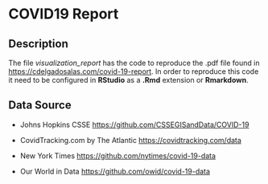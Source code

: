# COVID19 Report

## Description

The file *visualization_report* has the code to reproduce the .pdf file found in https://cdelgadosalas.com/covid-19-report. In order to reproduce this code it need to be configured in **RStudio** as a **.Rmd** extension or **Rmarkdown**.

## Data Source

- Johns Hopkins CSSE https://github.com/CSSEGISandData/COVID-19

- CovidTracking.com by The Atlantic https://covidtracking.com/data

- New York Times https://github.com/nytimes/covid-19-data

- Our World in Data https://github.com/owid/covid-19-data
